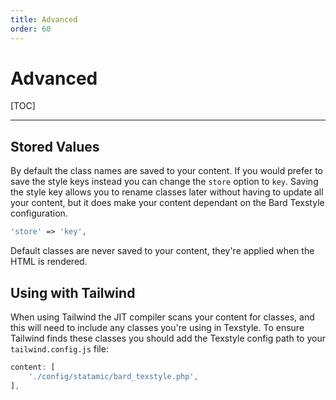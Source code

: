 ```yaml
---
title: Advanced
order: 60
---
```


# Advanced

[TOC]

---

## Stored Values

By default the class names are saved to your content. If you would prefer to save the style keys instead you can change the `store` option to `key`. Saving the style key allows you to rename classes later without having to update all your content, but it does make your content dependant on the Bard Texstyle configuration.

```php
'store' => 'key',
```

Default classes are never saved to your content, they're applied when the HTML is rendered.

## Using with Tailwind

When using Tailwind the JIT compiler scans your content for classes, and this will need to include any classes you're using in  Texstyle. To ensure Tailwind finds these classes you should add the Texstyle config path to your `tailwind.config.js` file:

```js
content: [
    './config/statamic/bard_texstyle.php',
],
```